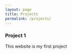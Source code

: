 ```yaml
---
layout: page
title: Projects
permalink: /projects/
---
```


### Project 1

This website is my first project


